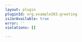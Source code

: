 ```yaml
---
layout: plugin
pluginId: org.example303.greeting
isJarAvailable: true
error: ''
violations: []

---
```

